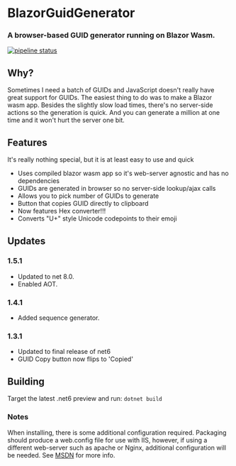 # BlazorGuidGenerator
### A browser-based GUID generator running on Blazor Wasm.
[![pipeline status](https://gitlab.com/Akolman/blazorGUIDgen/badges/master/pipeline.svg)](https://gitlab.com/Akolman/blazorGUIDgen/-/commits/master)

## Why?
Sometimes I need a batch of GUIDs and JavaScript doesn't really have great support for GUIDs.  The easiest thing to do was to make a Blazor wasm app.  Besides the slightly slow load times, there's no server-side actions so the generation is quick.  And you can generate a million at one time and it won't hurt the server one bit.

## Features
It's really nothing special, but it is at least easy to use and quick

- Uses compiled blazor wasm app so it's web-server agnostic and has no dependencies
- GUIDs are generated in browser so no server-side lookup/ajax calls
- Allows you to pick number of GUIDs to generate
- Button that copies GUID directly to clipboard
- Now features Hex converter!!!
- Converts "U+" style Unicode codepoints to their emoji

## Updates
### 1.5.1
- Updated to net 8.0.
- Enabled AOT.

### 1.4.1
- Added sequence generator.

### 1.3.1
- Updated to final release of net6
- GUID Copy button now flips to 'Copied'

## Building
Target the latest .net6 preview and run:
`dotnet build`

### Notes
When installing, there is some additional configuration required.  Packaging should produce a web.config file for use with IIS, however, if using a different web-server such as apache or Nginx, additional configuration will be needed.  See [MSDN](https://docs.microsoft.com/en-us/aspnet/core/blazor/host-and-deploy/webassembly?view=aspnetcore-6.0) for more info.


